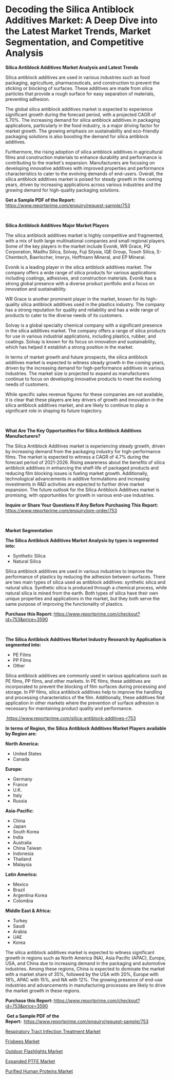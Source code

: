 <p><h1>Decoding the Silica Antiblock Additives Market: A Deep Dive into the Latest Market Trends, Market Segmentation, and Competitive Analysis</h1></p><p><strong>Silica Antiblock Additives Market Analysis and Latest Trends</strong></p>
<p><p>Silica antiblock additives are used in various industries such as food packaging, agriculture, pharmaceuticals, and construction to prevent the sticking or blocking of surfaces. These additives are made from silica particles that provide a rough surface for easy separation of materials, preventing adhesion.</p><p>The global silica antiblock additives market is expected to experience significant growth during the forecast period, with a projected CAGR of 5.70%. The increasing demand for silica antiblock additives in packaging applications, particularly in the food industry, is a major driving factor for market growth. The growing emphasis on sustainability and eco-friendly packaging solutions is also boosting the demand for silica antiblock additives.</p><p>Furthermore, the rising adoption of silica antiblock additives in agricultural films and construction materials to enhance durability and performance is contributing to the market's expansion. Manufacturers are focusing on developing innovative additives with improved properties and performance characteristics to cater to the evolving demands of end-users. Overall, the silica antiblock additives market is poised for steady growth in the coming years, driven by increasing applications across various industries and the growing demand for high-quality packaging solutions.</p></p>
<p><strong>Get a Sample PDF of the Report:&nbsp;</strong> <a href="https://www.reportprime.com/enquiry/request-sample/753">https://www.reportprime.com/enquiry/request-sample/753</a></p>
<p>&nbsp;</p>
<p><strong>Silica Antiblock Additives Major Market Players</strong></p>
<p><p>The silica antiblock additives market is highly competitive and fragmented, with a mix of both large multinational companies and small regional players. Some of the key players in the market include Evonik, WR Grace, PQ Corporation, Madhu Silica, Solvay, Fuji Silysia, IQE Group, Tosoh Silica, S-Chemtech, Baerlocher, Imerys, Hoffmann Mineral, and EP Mineral.</p><p>Evonik is a leading player in the silica antiblock additives market. The company offers a wide range of silica products for various applications including coatings, adhesives, and construction materials. Evonik has a strong global presence with a diverse product portfolio and a focus on innovation and sustainability.</p><p>WR Grace is another prominent player in the market, known for its high-quality silica antiblock additives used in the plastics industry. The company has a strong reputation for quality and reliability and has a wide range of products to cater to the diverse needs of its customers.</p><p>Solvay is a global specialty chemical company with a significant presence in the silica additives market. The company offers a range of silica products for use in various industrial applications, including plastics, rubber, and coatings. Solvay is known for its focus on innovation and sustainability, which has helped it establish a strong position in the market.</p><p>In terms of market growth and future prospects, the silica antiblock additives market is expected to witness steady growth in the coming years, driven by the increasing demand for high-performance additives in various industries. The market size is projected to expand as manufacturers continue to focus on developing innovative products to meet the evolving needs of customers.</p><p>While specific sales revenue figures for these companies are not available, it is clear that these players are key drivers of growth and innovation in the silica antiblock additives market, and are likely to continue to play a significant role in shaping its future trajectory.</p></p>
<p>&nbsp;</p>
<p><strong>What Are The Key Opportunities For Silica Antiblock Additives Manufacturers?</strong></p>
<p><p>The Silica Antiblock Additives market is experiencing steady growth, driven by increasing demand from the packaging industry for high-performance films. The market is expected to witness a CAGR of 4.7% during the forecast period of 2021-2026. Rising awareness about the benefits of silica antiblock additives in enhancing the shelf-life of packaged products and reducing film blocking issues is fueling market growth. Additionally, technological advancements in additive formulations and increasing investments in R&D activities are expected to further drive market expansion. The future outlook for the Silica Antiblock Additives market is promising, with opportunities for growth in various end-use industries.</p></p>
<p><strong>Inquire or Share Your Questions If Any Before Purchasing This Report:</strong> <a href="https://www.reportprime.com/enquiry/pre-order/753">https://www.reportprime.com/enquiry/pre-order/753</a></p>
<p>&nbsp;</p>
<p><strong>Market Segmentation</strong></p>
<p><strong>The Silica Antiblock Additives Market Analysis by types is segmented into:</strong></p>
<p><ul><li>Synthetic Silica</li><li>Natural Silica</li></ul></p>
<p><p>Silica antiblock additives are used in various industries to improve the performance of plastics by reducing the adhesion between surfaces. There are two main types of silica used as antiblock additives: synthetic silica and natural silica. Synthetic silica is produced through a chemical process, while natural silica is mined from the earth. Both types of silica have their own unique properties and applications in the market, but they both serve the same purpose of improving the functionality of plastics.</p></p>
<p><strong>Purchase this Report:&nbsp;</strong><a href="https://www.reportprime.com/checkout?id=753&price=3590">https://www.reportprime.com/checkout?id=753&price=3590</a></p>
<p>&nbsp;</p>
<p><strong>The Silica Antiblock Additives Market Industry Research by Application is segmented into:</strong></p>
<p><ul><li>PE Films</li><li>PP Films</li><li>Other</li></ul></p>
<p><p>Silica antiblock additives are commonly used in various applications such as PE films, PP films, and other markets. In PE films, these additives are incorporated to prevent the blocking of film surfaces during processing and storage. In PP films, silica antiblock additives help to improve the handling and processing characteristics of the film. Additionally, these additives find application in other markets where the prevention of surface adhesion is necessary for maintaining product quality and performance.</p></p>
<p><a href="https://www.reportprime.com/silica-antiblock-additives-r753">&nbsp;https://www.reportprime.com/silica-antiblock-additives-r753</a></p>
<p><strong>In terms of Region, the Silica Antiblock Additives Market Players available by Region are:</strong></p>
<p>
    <p> <strong> North America: </strong>
        <ul>
            <li>United States</li>
            <li>Canada</li>
        </ul>
        </p> 
    <p> <strong> Europe: </strong>
        <ul>
            <li>Germany</li>
            <li>France</li>
            <li>U.K.</li>
            <li>Italy</li>
            <li>Russia</li>
        </ul>
        </p> 
    <p> <strong> Asia-Pacific: </strong>
        <ul>
            <li>China</li>
            <li>Japan</li>
            <li>South Korea</li>
            <li>India</li>
            <li>Australia</li>
            <li>China Taiwan</li>
            <li>Indonesia</li>
            <li>Thailand</li>
            <li>Malaysia</li>
        </ul>
        </p> 
    <p> <strong> Latin America: </strong>
        <ul>
            <li>Mexico</li>
            <li>Brazil</li>
            <li>Argentina Korea</li>
            <li>Colombia</li>
        </ul>
        </p> 
    <p> <strong> Middle East & Africa: </strong>
        <ul>
            <li>Turkey</li>
            <li>Saudi</li>
            <li>Arabia</li>
            <li>UAE</li>
            <li>Korea</li>
        </ul>
    </p>
    </p>
<p><p>The silica antiblock additives market is expected to witness significant growth in regions such as North America (NA), Asia Pacific (APAC), Europe, USA, and China due to increasing demand in the packaging and automotive industries. Among these regions, China is expected to dominate the market with a market share of 35%, followed by the USA with 20%, Europe with 18%, APAC with 15%, and NA with 12%. The growing presence of end-use industries and advancements in manufacturing processes are likely to drive the market growth in these regions.</p></p>
<p><strong>Purchase this Report: </strong><a href="https://www.reportprime.com/checkout?id=753&price=3590">https://www.reportprime.com/checkout?id=753&price=3590</a></p>
<p>&nbsp;<strong>Get a Sample PDF of the Report:&nbsp;&nbsp;</strong><a href="https://www.reportprime.com/enquiry/request-sample/753">https://www.reportprime.com/enquiry/request-sample/753</a></p>
<p><strong></strong></p>
<p><p><a href="https://www.linkedin.com/pulse/respiratory-tract-infection-treatment-market-size-trends-complete-8smhe">Respiratory Tract Infection Treatment Market</a></p><p><a href="https://issuu.com/reportprime-2/docs/frisbees-market-size-2030.pptx">Frisbees Market</a></p><p><a href="https://issuu.com/reportprime-2/docs/outdoor-flashlights-market-size-2030.pptx">Outdoor Flashlights Market</a></p><p><a href="https://www.linkedin.com/pulse/expanded-ptfe-market-research-report-forecasted-period-from-2024-qlfke">Expanded PTFE Market</a></p><p><a href="https://github.com/bmorecock/Market-Research-Report-List-3/blob/main/purified-human-proteins-market.md">Purified Human Proteins Market</a></p></p>